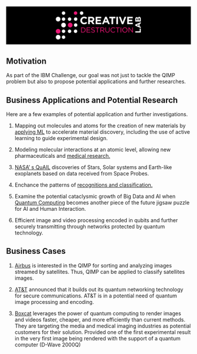 ![CDL Hackaton](img/CDL_logo.png)

## Motivation

As part of the IBM Challenge, our goal was not just to tackle the QIMP problem but also to propose potential applications and further researches.

## Business Applications and Potential Research

Here are a few examples of potential application and further investigations.

1. Mapping out molecules and atoms for the creation of new materials by [applying ML](https://pubs.acs.org/doi/10.1021/acs.nanolett.9b04090) to accelerate material discovery, including the use of active learning to guide experimental design.

2. Modeling molecular interactions at an atomic level, allowing new pharmaceuticals and [medical research.](https://doi.org/10.1038/s41570-020-0189-9)
 
3. [NASA’ s QuAIL](https://ntrs.nasa.gov/search.jsp?R=20180001867) discoveries of Stars, Solar systems and Earth-like exoplanets based on data received from Space Probes.  

4. Enchance the patterns of [recognitions and classification.](https://arxiv.org/abs/1804.11326)

5. Examine the potential cataclysmic growth of Big Data and AI when [Quantum Computing](https://link.springer.com/article/10.1186/s40537-019-0202-7) becomes another piece of the future jigsaw puzzle for AI and Human Interaction. 

5. Efficient image and video processing encoded in qubits and further securely transmitting through networks protected by quantum technology.

## Business Cases

1. [Airbus](https://www.airbus.com/innovation/industry-4-0/quantum-technologies.html) is interested in the QIMP for sorting and analyzing images 
streamed by satellites. Thus, QIMP can be applied to classify satellites images.

2. [AT&T](https://about.att.com/innovationblog/2018/12/building_a_quantum_network.html) announced that it  builds out its quantum networking technology
for secure communications. AT&T is in a potential need of quantum image processing and encoding.

3. [Boxcat](http://boxc.at/) leverages the power of quantum computing to render images and videos faster, cheaper, and more efficiently than current methods. 
They are targeting the media and medical imaging industries as potential customers for their solution. Provided one of the first 
experimental result in the very first image being rendered with the support of a quantum computer (D-Wave 2000Q)

